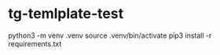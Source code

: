 # tg-temlplate-test

python3 -m venv .venv
source .venv/bin/activate
pip3 install -r requirements.txt